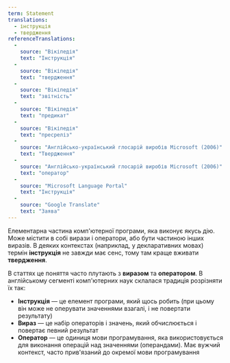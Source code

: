 ```yaml
---
term: Statement
translations:
  - інструкція
  - твердження
referenceTranslations:
  - 
    source: "Вікіпедія"
    text: "Інструкція"
  -
    source: "Вікіпедія"
    text: "твердження"
  -
    source: "Вікіпедія"
    text: "звітність"
  -
    source: "Вікіпедія"
    text: "предикат"
  -
    source: "Вікіпедія"
    text: "пресреліз"
  -
    source: "Англійсько-український глосарій виробів Microsoft (2006)"
    text: "Твердження"
  -
    source: "Англійсько-український глосарій виробів Microsoft (2006)"
    text: "оператор"
  -
    source: "Microsoft Language Portal"
    text: "Інструкція"
  -
    source: "Google Translate"
    text: "Заява"
---
```


Елементарна частина комп'ютерної програми, яка виконує якусь дію. Може містити в собі вирази і оператори, або бути частиною інших виразів. В деяких контекстах (наприклад, у декларативних мовах) термін **інструкція** не завжди має сенс, тому там краще вживати **твердження**.

В статтях це поняття часто плутають з **виразом** та **оператором**. В англійському сегменті комп'ютерних наук склалася традиція розрізняти їх так:

- **Інструкція** — це елемент програми, який щось робить (при цьому він може не оперувати значеннями взагалі, і не повертати результату)
- **Вираз** — це набір операторів і значень, який обчислюється і повертає певний результат
- **Оператор** — це одиниця мови програмування, яка використовується для виконання операцій над значеннями (операндами). Має вужчий контекст, часто прив'язаний до окремої мови програмування